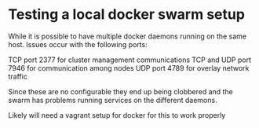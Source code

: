 # Testing a local docker swarm setup

While it is possible to have multiple docker daemons running on the same host. Issues occur with the following ports:

TCP port 2377 for cluster management communications
TCP and UDP port 7946 for communication among nodes
UDP port 4789 for overlay network traffic

Since these are no configurable they end up being clobbered and the swarm has problems running services on the different daemons. 

Likely will need a vagrant setup for docker for this to work properly